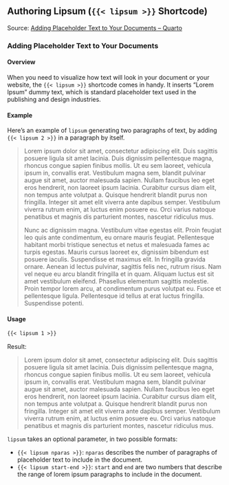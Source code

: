 ## Authoring Lipsum (`{{< lipsum >}}` Shortcode)

Source: [Adding Placeholder Text to Your Documents – Quarto](https://quarto.org/docs/authoring/lipsum.html)

### Adding Placeholder Text to Your Documents

#### Overview

When you need to visualize how text will look in your document or your website, the `{{< lipsum >}}` shortcode comes in handy. It inserts “Lorem Ipsum” dummy text, which is standard placeholder text used in the publishing and design industries.

#### Example

Here’s an example of `lipsum` generating two paragraphs of text, by adding `{{< lipsum 2 >}}` in a paragraph by itself.

> Lorem ipsum dolor sit amet, consectetur adipiscing elit. Duis sagittis posuere ligula sit amet lacinia. Duis dignissim pellentesque magna, rhoncus congue sapien finibus mollis. Ut eu sem laoreet, vehicula ipsum in, convallis erat. Vestibulum magna sem, blandit pulvinar augue sit amet, auctor malesuada sapien. Nullam faucibus leo eget eros hendrerit, non laoreet ipsum lacinia. Curabitur cursus diam elit, non tempus ante volutpat a. Quisque hendrerit blandit purus non fringilla. Integer sit amet elit viverra ante dapibus semper. Vestibulum viverra rutrum enim, at luctus enim posuere eu. Orci varius natoque penatibus et magnis dis parturient montes, nascetur ridiculus mus.
>
> Nunc ac dignissim magna. Vestibulum vitae egestas elit. Proin feugiat leo quis ante condimentum, eu ornare mauris feugiat. Pellentesque habitant morbi tristique senectus et netus et malesuada fames ac turpis egestas. Mauris cursus laoreet ex, dignissim bibendum est posuere iaculis. Suspendisse et maximus elit. In fringilla gravida ornare. Aenean id lectus pulvinar, sagittis felis nec, rutrum risus. Nam vel neque eu arcu blandit fringilla et in quam. Aliquam luctus est sit amet vestibulum eleifend. Phasellus elementum sagittis molestie. Proin tempor lorem arcu, at condimentum purus volutpat eu. Fusce et pellentesque ligula. Pellentesque id tellus at erat luctus fringilla. Suspendisse potenti.

#### Usage

```markdown
{{< lipsum 1 >}}
```

Result:

> Lorem ipsum dolor sit amet, consectetur adipiscing elit. Duis sagittis posuere ligula sit amet lacinia. Duis dignissim pellentesque magna, rhoncus congue sapien finibus mollis. Ut eu sem laoreet, vehicula ipsum in, convallis erat. Vestibulum magna sem, blandit pulvinar augue sit amet, auctor malesuada sapien. Nullam faucibus leo eget eros hendrerit, non laoreet ipsum lacinia. Curabitur cursus diam elit, non tempus ante volutpat a. Quisque hendrerit blandit purus non fringilla. Integer sit amet elit viverra ante dapibus semper. Vestibulum viverra rutrum enim, at luctus enim posuere eu. Orci varius natoque penatibus et magnis dis parturient montes, nascetur ridiculus mus.

`lipsum` takes an optional parameter, in two possible formats:

*   `{{< lipsum nparas >}}`: `nparas` describes the number of paragraphs of placeholder text to include in the document.
*   `{{< lipsum start-end >}}`: `start` and `end` are two numbers that describe the range of lorem ipsum paragraphs to include in the document.

